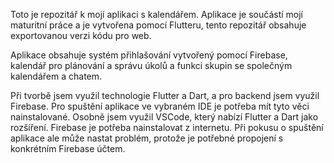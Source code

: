 Toto je repozitář k mojí aplikaci s kalendářem. Aplikace je součástí mojí maturitní práce a je vytvořena pomocí Flutteru, tento repozitář obsahuje exportovanou verzi kódu pro web.

Aplikace obsahuje systém přihlašování vytvořený pomocí Firebase, kalendář pro plánování a správu úkolů a funkci skupin se společným kalendářem a chatem.

Při tvorbě jsem využil technologie Flutter a Dart, a pro backend jsem využil Firebase. Pro spuštění aplikace ve vybraném IDE je potřeba mít tyto věci nainstalované. 
Osobně jsem využil VSCode, který nabízí Flutter a Dart jako rozšíření. Firebase je potřeba nainstalovat z internetu. 
Při pokusu o spuštění aplikace ale může nastat problém, protože je potřebné propojení s konkrétním Firebase účtem.
